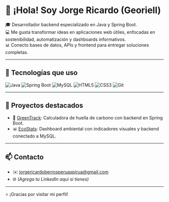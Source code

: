 # 👋 ¡Hola! Soy Jorge Ricardo (Georiell)

🎓 Desarrollador backend especializado en Java y Spring Boot.  
💻 Me gusta transformar ideas en aplicaciones web útiles, enfocadas en sostenibilidad, automatización y dashboards informativos.  
📊 Conecto bases de datos, APIs y frontend para entregar soluciones completas.

---

## 🧰 Tecnologías que uso

![Java](https://img.shields.io/badge/Java-ED8B00?style=flat&logo=java&logoColor=white)
![Spring Boot](https://img.shields.io/badge/Spring_Boot-6DB33F?style=flat&logo=spring-boot&logoColor=white)
![MySQL](https://img.shields.io/badge/MySQL-00000F?style=flat&logo=mysql)
![HTML5](https://img.shields.io/badge/HTML5-E34F26?style=flat&logo=html5&logoColor=white)
![CSS3](https://img.shields.io/badge/CSS3-1572B6?style=flat&logo=css3&logoColor=white)
![Git](https://img.shields.io/badge/Git-F05032?style=flat&logo=git&logoColor=white)

---

## 📂 Proyectos destacados

- 🌱 [GreenTrack](https://github.com/Georiell/green-track): Calculadora de huella de carbono con backend en Spring Boot.
- 📊 [EcoStats](https://github.com/Georiell/eco-stats): Dashboard ambiental con indicadores visuales y backend conectado a MySQL.

---

## 📫 Contacto

- ✉️ jorgericardoberrosperuaspirua@gmail.com
- 🌐 *(Agrega tu LinkedIn aquí si tienes)*

---

⭐ ¡Gracias por visitar mi perfil!
